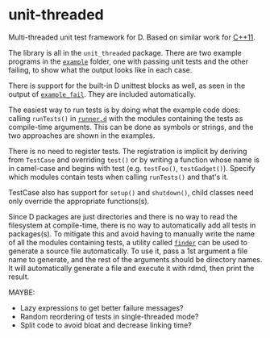 unit-threaded
=============


Multi-threaded unit test framework for D. Based on similar work for
[C++11](https://bitbucket.org/atilaneves/unit-thread).

The library is all in the `unit_threaded` package. There are two
example programs in the [`example`](example/) folder, one with passing unit tests
and the other failing, to show what the output looks like in each case.

There is support for the built-in D unittest blocks as well, as seen
in the output of [`example_fail`](example/example_fail.d). They are included
automatically.

The easiest way to run tests is by doing what the example code does:
calling `runTests()` in [`runner.d`](unit_threaded/runner.d) with
the modules containing the tests as compile-time arguments. This can
be done as symbols or strings, and the two approaches are shown in
the examples.

There is no need to register tests. The registration is implicit by
deriving from `TestCase` and overriding `test()` or by writing a function
whose name is in camel-case and begins with test (e.g. `testFoo()`, `testGadget()`).
Specify which modules contain tests when calling `runTests()` and that's it.

TestCase also has support for `setup()` and `shutdown()`, child classes need only
override the appropriate functions(s).

Since D packages are just directories and there is no way to read the filesystem
at compile-time, there is no way to automatically add all tests in packages(s).
To mitigate this and avoid having to manually write the name of all the modules
containing tests, a utility called [`finder`](unit_threaded/finder.d) can be
used to generate a source file automatically. To use it, pass a 1st argument
a file name to generate, and the rest of the arguments should be directory
names. It will automatically generate a file and execute it with rdmd,
then print the result.


MAYBE:

- Lazy expressions to get better failure messages?
- Random reordering of tests in single-threaded mode?
- Split code to avoid bloat and decrease linking time?
